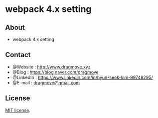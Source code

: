 # webpack 4.x setting


## About
* webpack 4.x setting


## Contact
* @Website : http://www.dragmove.xyz
* @Blog : https://blog.naver.com/dragmove
* @LinkedIn : https://www.linkedin.com/in/hyun-seok-kim-99748295/
* @E-mail : dragmove@gmail.com


## License
[MIT license](http://danro.mit-license.org/).
